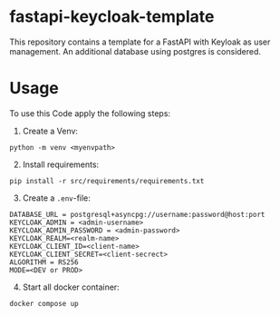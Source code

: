 # fastapi-keycloak-template

This repository contains a template for a FastAPI with Keyloak as user management.
An additional database using postgres is considered.

# Usage
To use this Code apply the following steps:

1. Create a Venv:
```
python -m venv <myenvpath>
```

2. Install requirements:
```
pip install -r src/requirements/requirements.txt
```

3. Create a `.env`-file:
```
DATABASE_URL = postgresql+asyncpg://username:password@host:port
KEYCLOAK_ADMIN = <admin-username>
KEYCLOAK_ADMIN_PASSWORD = <admin-password>
KEYCLOAK_REALM=<realm-name>
KEYCLOAK_CLIENT_ID=<client-name>
KEYCLOAK_CLIENT_SECRET=<client-secrect>
ALGORITHM = RS256
MODE=<DEV or PROD>
```

4. Start all docker container:
```
docker compose up
```
